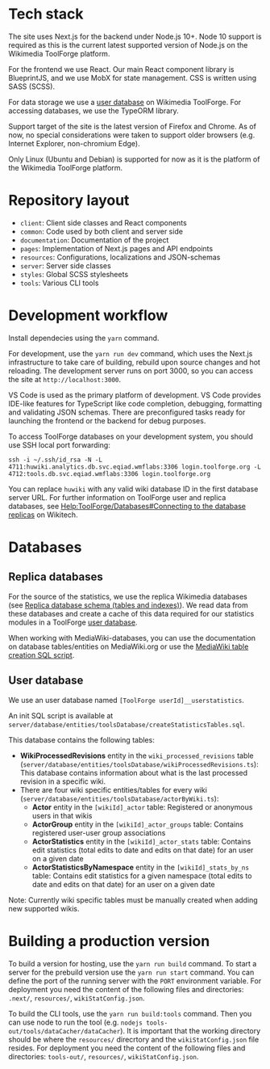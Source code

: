 # Tech stack

The site uses Next.js for the backend under Node.js 10+. Node 10 support is required as this is the current latest supported version of Node.js on the Wikimedia ToolForge platform.

For the frontend we use React. Our main React component library is BlueprintJS, and we use MobX for state management. CSS is written using SASS (SCSS).

For data storage we use a [user database](https://wikitech.wikimedia.org/wiki/Help:Toolforge/Database#User_databases) on Wikimedia ToolForge. For accessing databases, we use the TypeORM library.

Support target of the site is the latest version of Firefox and Chrome. As of now, no special considerations were taken to support older browsers (e.g. Internet Explorer, non-chromium Edge).

Only Linux (Ubuntu and Debian) is supported for now as it is the platform of the Wikimedia ToolForge platform.

# Repository layout

- `client`: Client side classes and React components
- `common`: Code used by both client and server side
- `documentation`: Documentation of the project
- `pages`: Implementation of Next.js pages and API endpoints
- `resources`: Configurations, localizations and JSON-schemas
- `server`: Server side classes
- `styles`: Global SCSS stylesheets
- `tools`: Various CLI tools

# Development workflow

Install dependecies using the `yarn` command.

For development, use the `yarn run dev` command, which uses the Next.js infrastructure to take care of building, rebuild upon source changes and hot reloading. The development server runs on port 3000, so you can access the site at `http://localhost:3000`.

VS Code is used as the primary platform of development. VS Code provides IDE-like features for TypeScript like code completion, debugging, formatting and validating JSON schemas. There are preconfigured tasks ready for launching the frontend or the backend for debug purposes.

To access ToolForge databases on your development system, you should use SSH local port forwarding:
```
ssh -i ~/.ssh/id_rsa -N -L 4711:huwiki.analytics.db.svc.eqiad.wmflabs:3306 login.toolforge.org -L 4712:tools.db.svc.eqiad.wmflabs:3306 login.toolforge.org
```
You can replace `huwiki` with any valid wiki database ID in the first database server URL. For further information on ToolForge user and replica databases, see [Help:ToolForge/Databases#Connecting to the database replicas](https://wikitech.wikimedia.org/wiki/Help:Toolforge/Database#Connecting_to_the_database_replicas) on Wikitech.

# Databases

## Replica databases
For the source of the statistics, we use the replica Wikimedia databases (see [Replica database schema (tables and indexes)](https://wikitech.wikimedia.org/wiki/Help:Toolforge/Database#Replica_database_schema_(tables_and_indexes))). We read data from these databases and create a cache of this data required for our statistics modules in a ToolForge [user database](https://wikitech.wikimedia.org/wiki/Help:Toolforge/Database#User_databases).

When working with MediaWiki-databases, you can use the documentation on database tables/entities on MediaWiki.org or use the [MediaWiki table creation SQL script](https://phabricator.wikimedia.org/source/mediawiki/browse/master/maintenance/tables.sql).

## User database
We use an user database named `[ToolForge userId]__userstatistics`.

An init SQL script is available at `server/database/entities/toolsDatabase/createStatisticsTables.sql`.

This database contains the following tables:
* **WikiProcessedRevisions** entity in the `wiki_processed_revisions` table (`server/database/entities/toolsDatabase/wikiProcessedRevisions.ts`): This database contains information about what is the last processed revision in a specific wiki.
* There are four wiki specific entities/tables for every wiki (`server/database/entities/toolsDatabase/actorByWiki.ts`):
	* **Actor** entity in the `[wikiId]_actor` table: Registered or anonymous users in that wikis
	* **ActorGroup** entity in the `[wikiId]_actor_groups` table: Contains registered user-user group associations
	* **ActorStatistics** entity in the `[wikiId]_actor_stats` table: Contains edit statistics (total edits to date and edits on that date) for an user on a given date
	* **ActorStatisticsByNamespace** entity in the `[wikiId]_stats_by_ns` table: Contains edit statistics for a given namespace (total edits to date and edits on that date) for an user on a given date

Note: Currently wiki specific tables must be manually created when adding new supported wikis.

# Building a production version

To build a version for hosting, use the `yarn run build` command. To start a server for the prebuild version use the `yarn run start` command. You can define the port of the running server with the `PORT` environment variable. For deployment you need the content of the following files and directories: `.next/`, `resources/`, `wikiStatConfig.json`.

To build the CLI tools, use the `yarn run build:tools` command. Then you can use node to run the tool (e.g. `nodejs tools-out/tools/dataCacher/dataCacher`). It is important that the working directory should be where the `resources/` direcrtory and the `wikiStatConfig.json` file resides. For deployment  you need the content of the following files and directories: `tools-out/`, `resources/`, `wikiStatConfig.json`.
